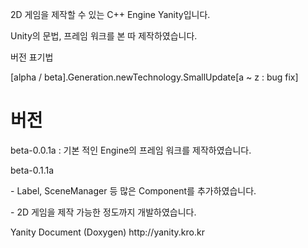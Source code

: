 <p> 2D 게임을 제작할 수 있는 C++ Engine Yanity입니다. </p>

<p> Unity의 문법, 프레임 워크를 본 따 제작하였습니다. </p>

<p> 버전 표기법 </p>
<p> [alpha / beta].Generation.newTechnology.SmallUpdate[a ~ z : bug fix]</p>

<h1> 버전 </h1>
 <p> beta-0.0.1a : 기본 적인 Engine의 프레임 워크를 제작하였습니다.</p>
 <p> beta-0.1.1a </p>
 <p>  - Label, SceneManager 등 많은 Component를 추가하였습니다. </p>
 <p>  - 2D 게임을 제작 가능한 정도까지 개발하였습니다.</p>

<p> Yanity Document (Doxygen) http://yanity.kro.kr </p>

